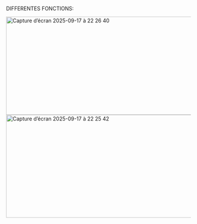 DIFFERENTES FONCTIONS:



<img width="652" height="267" alt="Capture d’écran 2025-09-17 à 22 26 40" src="https://github.com/user-attachments/assets/c8cbb850-cfbd-4417-a348-3f87c436360d" />






<img width="596" height="280" alt="Capture d’écran 2025-09-17 à 22 25 42" src="https://github.com/user-attachments/assets/00157cff-c153-463c-afa5-708f1fcfef46" />
